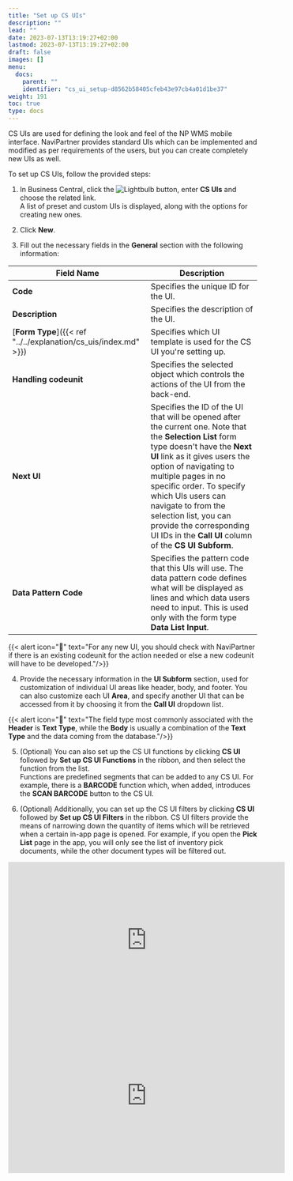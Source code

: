 ```yaml
---
title: "Set up CS UIs"
description: ""
lead: ""
date: 2023-07-13T13:19:27+02:00
lastmod: 2023-07-13T13:19:27+02:00
draft: false
images: []
menu:
  docs:
    parent: ""
    identifier: "cs_ui_setup-d8562b58405cfeb43e97cb4a01d1be37"
weight: 191
toc: true
type: docs
---
```



CS UIs are used for defining the look and feel of the NP WMS mobile interface. NaviPartner provides standard UIs which can be implemented and modified as per requirements of the users, but you can create completely new UIs as well.

To set up CS UIs, follow the provided steps:

1. In Business Central, click the ![Lightbulb](Lightbulb_icon.PNG) button, enter **CS UIs** and choose the related link.        
   A list of preset and custom UIs is displayed, along with the options for creating new ones.
2. Click **New**.

3. Fill out the necessary fields in the **General** section with the following information:

| Field Name      | Description |
| ----------- | ----------- |
| **Code**     | Specifies the unique ID for the UI. |
| **Description**   | Specifies the description of the UI.  |
| [**Form Type**]({{< ref "../../explanation/cs_uis/index.md" >}})  | Specifies which UI template is used for the CS UI you're setting up. |
| **Handling codeunit** | Specifies the selected object which controls the actions of the UI from the back-end.  |
| **Next UI** | Specifies the ID of the UI that will be opened after the current one. Note that the **Selection List** form type doesn't have the **Next UI** link as it gives users the option of navigating to multiple pages in no specific order. To specify which UIs users can navigate to from the selection list, you can provide the corresponding UI IDs in the **Call UI** column of the **CS UI Subform**.|
| **Data Pattern Code** | Specifies the pattern code that this UIs will use. The data pattern code defines what will be displayed as lines and which data users need to input. This is used only with the form type **Data List Input**. |

  {{< alert icon="📝" text="For any new UI, you should check with NaviPartner if there is an existing codeunit for the action needed or else a new codeunit will have to be developed."/>}}

4. Provide the necessary information in the **UI Subform** section, used for customization of individual UI areas like header, body, and footer. You can also customize each UI **Area**, and specify another UI that can be accessed from it by choosing it from the **Call UI** dropdown list. 

  {{< alert icon="📝" text="The field type most commonly associated with the <b>Header</b> is <b>Text Type</b>, while the <b>Body</b> is usually a combination of the <b>Text Type</b> and the data coming from the database."/>}}

5. (Optional) You can also set up the CS UI functions by clicking **CS UI** followed by **Set up CS UI Functions** in the ribbon, and then select the function from the list.    
   Functions are predefined segments that can be added to any CS UI. For example, there is a **BARCODE** function which, when added, introduces the **SCAN BARCODE** button to the CS UI. 

6. (Optional) Additionally, you can set up the CS UI filters by clicking **CS UI** followed by **Set up CS UI Filters** in the ribbon.
   CS UI filters provide the means of narrowing down the quantity of items which will be retrieved when a certain in-app page is opened. For example, if you open the **Pick List** page in the app, you will only see the list of inventory pick documents, while the other document types will be filtered out.

<iframe width="560" height="315" src="https://www.youtube.com/embed/TV-fvUlQ8Ik" title="YouTube video player" frameborder="0" allow="accelerometer; autoplay; clipboard-write; encrypted-media; gyroscope; picture-in-picture; web-share" allowfullscreen></iframe>

<iframe width="560" height="315" src="https://www.youtube.com/embed/MyFPc7_-ZYk" title="YouTube video player" frameborder="0" allow="accelerometer; autoplay; clipboard-write; encrypted-media; gyroscope; picture-in-picture; web-share" allowfullscreen></iframe>
